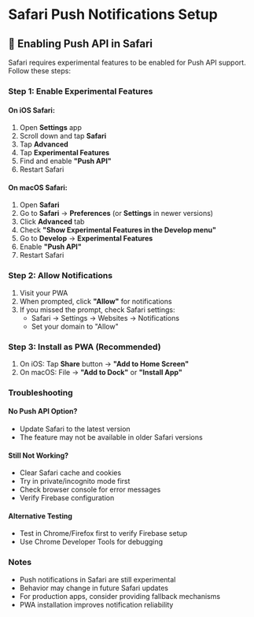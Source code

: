 # Safari Push Notifications Setup

## 🍎 Enabling Push API in Safari

Safari requires experimental features to be enabled for Push API support. Follow these steps:

### Step 1: Enable Experimental Features

#### On iOS Safari:
1. Open **Settings** app
2. Scroll down and tap **Safari**
3. Tap **Advanced**
4. Tap **Experimental Features**
5. Find and enable **"Push API"**
6. Restart Safari

#### On macOS Safari:
1. Open **Safari**
2. Go to **Safari** → **Preferences** (or **Settings** in newer versions)
3. Click **Advanced** tab
4. Check **"Show Experimental Features in the Develop menu"**
5. Go to **Develop** → **Experimental Features**
6. Enable **"Push API"**
7. Restart Safari

### Step 2: Allow Notifications
1. Visit your PWA
2. When prompted, click **"Allow"** for notifications
3. If you missed the prompt, check Safari settings:
   - Safari → Settings → Websites → Notifications
   - Set your domain to "Allow"

### Step 3: Install as PWA (Recommended)
1. On iOS: Tap **Share** button → **"Add to Home Screen"**
2. On macOS: File → **"Add to Dock"** or **"Install App"**

### Troubleshooting

#### No Push API Option?
- Update Safari to the latest version
- The feature may not be available in older Safari versions

#### Still Not Working?
- Clear Safari cache and cookies
- Try in private/incognito mode first
- Check browser console for error messages
- Verify Firebase configuration

#### Alternative Testing
- Test in Chrome/Firefox first to verify Firebase setup
- Use Chrome Developer Tools for debugging

### Notes
- Push notifications in Safari are still experimental
- Behavior may change in future Safari updates
- For production apps, consider providing fallback mechanisms
- PWA installation improves notification reliability
